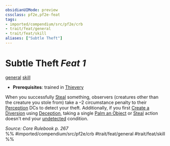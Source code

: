 ```yaml
---
obsidianUIMode: preview
cssclass: pf2e,pf2e-feat
tags:
- imported/compendium/src/pf2e/crb
- trait/feat/general
- trait/feat/skill
aliases: ["Subtle Theft"]
---
```

# Subtle Theft  *Feat 1*  
[general](general.md)  [skill](skill.md)  

- **Prerequisites**: trained in [Thievery](../skills.md#Thievery)

When you successfully [Steal](steal.md) something, observers (creatures other than the creature you stole from) take a –2 circumstance penalty to their [Perception](../skills.md#Perception) DCs to detect your theft. Additionally, if you first [Create a Diversion](create-a-diversion.md) using [Deception](../skills.md#Deception), taking a single [Palm an Object](palm-an-object.md) or [Steal](steal.md) action doesn't end your [undetected](conditions.md#Undetected) condition.

*Source: Core Rulebook p. 267*  
%% #imported/compendium/src/pf2e/crb #trait/feat/general #trait/feat/skill %%